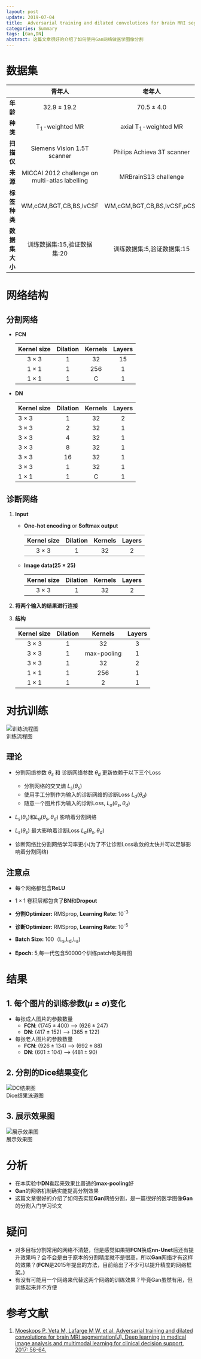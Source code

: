 ```yaml
---
layout: post
update: 2019-07-04
title:  Adversarial training and dilated convolutions for brain MRI segmentation<sup>[1]</sup>
categories: Summary
tags: [Gan,DN]
abstract: 这篇文章很好的介绍了如何使用Gan网络做医学图像分割
---
```


# 数据集

|                |                     青年人                     |             老年人              |
| -------------: | :--------------------------------------------: | :-----------------------------: |
|       **年龄** |                 $32.9\pm19.2$                  |          $70.5\pm4.0$           |
|       **种类** |           T<sub>1</sub>-weighted MR            | axial T<sub>1</sub>-weighted MR |
|     **扫描仪** |          Siemens Vision 1.5T scanner           |   Philips Achieva 3T scanner    |
|       **来源** | MICCAI 2012 challenge on multi-atlas labelling |      MRBrainS13 challenge       |
|   **标签种类** |             WM,cGM,BGT,CB,BS,lvCSF             |   WM,cGM,BGT,CB,BS,lvCSF,pCSF   |
| **数据集大小** |          训练数据集:15,验证数据集:20           |   训练数据集:5,验证数据集:15    |

# 网络结构

## 分割网络

+ **FCN**

    | Kernel size | Dilation | Kernels | Layers |
    | :---------: | :------: | :-----: | :----: |
    | $3\times3$  |    1     |   32    |   15   |
    | $1\times1$  |    1     |   256   |   1    |
    | $1\times1$  |    1     |    C    |   1    |
        
+ **DN**

    | Kernel size | Dilation | Kernels | Layers |
    | :---------- | :------: | :-----: | :----: |
    | $3\times3$  |    1     |   32    |   2    |
    | $3\times3$  |    2     |   32    |   1    |
    | $3\times3$  |    4     |   32    |   1    |
    | $3\times3$  |    8     |   32    |   1    |
    | $3\times3$  |    16    |   32    |   1    |
    | $3\times3$  |    1     |   32    |   1    |
    | $1\times1$  |    1     |    C    |   1    |

## 诊断网络

1. **Input**

     + **One-hot encoding** or **Softmax output**
     
        | Kernel size | Dilation | Kernels | Layers |
        | :---------: | :------: | :-----: | :----: |
        | $3\times3$  |    1     |   32    |   2    |
        
     + **Image data($25\times25$)**
     
        | Kernel size | Dilation | Kernels | Layers |
        | :---------: | :------: | :-----: | :----: |
        | $3\times3$  |    1     |   32    |   2    |

2. **将两个输入的结果进行连接**
3. **结构**

    | Kernel size | Dilation |   Kernels   | Layers |
    | :---------: | :------: | :---------: | :----: |
    | $3\times3$  |    1     |     32      |   3    |
    | $3\times3$  |    1     | max-pooling |   1    |
    | $3\times3$  |    1     |     32      |   2    |
    | $1\times1$  |    1     |     256     |   1    |
    | $1\times1$  |    1     |      2      |   1    |

# 对抗训练

<div  class='image'>
    <img src='/assets/images/posts/2019/07/04/2019-07-04-adversarial_training.png' alt='训练流程图'/>
    <div class='image_alt'>训练流程图</div>
</div>

## 理论

* 分割网络参数 $\theta_s$  和 诊断网络参数 $\theta_d$ 更新依赖于以下三个Loss
    * 分割网络的交叉熵 $L_s(\theta_s)$
    * 使用手工分割作为输入的诊断网络的诊断Loss $L_d(\theta_d)$
    * 随意一个图片作为输入的诊断Loss, $L_a(\theta_s,\theta_d)$

* $L_s(\theta_s)$和$L_a(\theta_s,\theta_d)$ 影响着分割网络

* $L_s(\theta_s)$ 最大影响着诊断Loss $L_a(\theta_s,\theta_d)$

* 诊断网络比分割网络学习率更小(为了不让诊断Loss收敛的太快并可以足够影响着分割网络)
    
## 注意点
    
* 每个网络都包含**ReLU**

* $1\times1$ 卷积层都包含了**BN**和**Dropout**

* **分割Optimizer:** RMSprop, **Learning Rate:** 10<sup>-3</sup>

* **诊断Optimizer:** RMSprop, **Learning Rate:** 10<sup>-5</sup>

* **Batch Size:** 100（L<sub>s</sub>,L<sub>d</sub>,L<sub>a</sub>)

* **Epoch:** 5,每一代包含50000个训练patch每类每图

# 结果

## 1. 每个图片的训练参数$(\mu \pm \sigma)$变化

* 每张成人图片的参数数量
    * **FCN**: ($1745\pm400$) --> ($626\pm247$)
    * **DN**: ($417\pm152$) --> ($365\pm122$)
* 每张老人图片的参数数量
    * **FCN**: ($926\pm134$) --> ($692\pm88$)
    * **DN**: ($601\pm104$) --> ($481\pm90$)

## 2. 分割的Dice结果变化

<div class='image'>
    <img class='src' src='/assets/images/posts/2019/07/04/2019-07-04-dc_results.png' alt='DC结果图'/>
    <div class='image_alt'>Dice结果泳道图</div>
</div>

## 3. 展示效果图

<div class='image'>
    <img class='src' src='/assets/images/posts/2019/07/04/2019-07-04-image_result.png' alt='展示效果图'/>
    <div class='image_alt'>展示效果图</div>
</div>

# 分析

* 在本实验中**DN**看起来效果比普通的**max-pooling**好
* **Gan**的网络机制确实能提高分割效果
* 这篇文章很好的介绍了如何去实现**Gan**网络分割，是一篇很好的医学图像**Gan**的分割入门学习论文

# 疑问

* 对多目标分割常用的网络不清楚，但是感觉如果把**FCN**换成**nn-Unet**后还有提升效果吗？会不会是由于原本的分割精度就不是很高，所以**Gan**网络才有这样的效果？(**FCN**是2015年提出的方法，目前给出了不少可以提升精度的网络框架。)
* 有没有可能用一个网络来代替这两个网络的训练效果？毕竟Gan虽然有用，但训练起来并不方便

# 参考文献

1. [Moeskops P, Veta M, Lafarge M W, et al. Adversarial training and dilated convolutions for brain MRI segmentation[J]. Deep learning in medical image analysis and multimodal learning for clinical decision support, 2017: 56-64.](https://arxiv.org/pdf/1707.03195.pdf)
